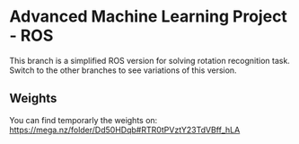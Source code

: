# Advanced Machine Learning Project - ROS

This branch is a simplified ROS version for solving rotation recognition task. Switch to the other branches to see variations of this version.

## Weights

You can find temporarly the weights on: https://mega.nz/folder/Dd50HDqb#RTR0tPVztY23TdVBff_hLA
